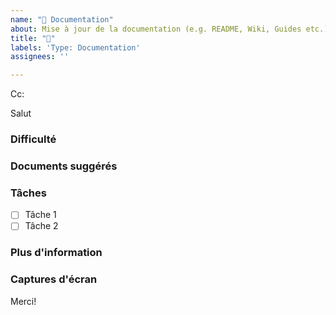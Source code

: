 ```yaml
---
name: "📝 Documentation"
about: Mise à jour de la documentation (e.g. README, Wiki, Guides etc.)
title: "📝"
labels: 'Type: Documentation'
assignees: ''

---
```

<!-- Ces commentaires seront supprimés automatiquement. -->
<!-- **Astuce:** Supprimer les parties qui ne sont pas pertinentes -->
<!-- À côté de Cc:, @ mentionner les utilisateurs qui devraient être au courant -->
Cc:
<!-- ajouter l'utilisateur prévu à côté de **Salut** -->
Salut

### Difficulté
<!-- Expliquez la difficulté que vous rencontrez -->

### Documents suggérés
<!-- Bref résumé de la documentation à ajouter -->

### Tâches
<!-- Ajouter des tâches -->
- [ ] Tâche 1
- [ ] Tâche 2

### Plus d'information
<!-- Ajoutez tout autre contexte ici. -->

### Captures d'écran
<!-- Le cas échéant, ajoutez des captures d'écran pour aider à expliquer votre problème. -->

Merci!
